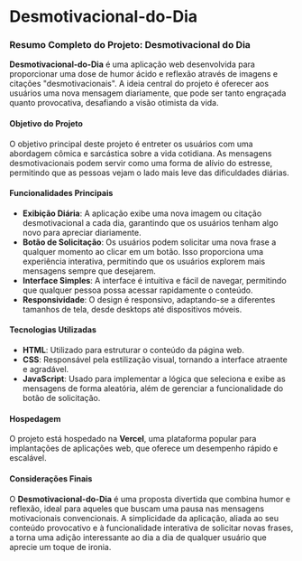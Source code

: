 # Desmotivacional-do-Dia

### Resumo Completo do Projeto: Desmotivacional do Dia

**Desmotivacional-do-Dia** é uma aplicação web desenvolvida para proporcionar uma dose de humor ácido e reflexão através de imagens e citações "desmotivacionais". A ideia central do projeto é oferecer aos usuários uma nova mensagem diariamente, que pode ser tanto engraçada quanto provocativa, desafiando a visão otimista da vida.

#### Objetivo do Projeto
O objetivo principal deste projeto é entreter os usuários com uma abordagem cômica e sarcástica sobre a vida cotidiana. As mensagens desmotivacionais podem servir como uma forma de alívio do estresse, permitindo que as pessoas vejam o lado mais leve das dificuldades diárias.

#### Funcionalidades Principais
- **Exibição Diária**: A aplicação exibe uma nova imagem ou citação desmotivacional a cada dia, garantindo que os usuários tenham algo novo para apreciar diariamente.
- **Botão de Solicitação**: Os usuários podem solicitar uma nova frase a qualquer momento ao clicar em um botão. Isso proporciona uma experiência interativa, permitindo que os usuários explorem mais mensagens sempre que desejarem.
- **Interface Simples**: A interface é intuitiva e fácil de navegar, permitindo que qualquer pessoa possa acessar rapidamente o conteúdo.
- **Responsividade**: O design é responsivo, adaptando-se a diferentes tamanhos de tela, desde desktops até dispositivos móveis.

#### Tecnologias Utilizadas
- **HTML**: Utilizado para estruturar o conteúdo da página web.
- **CSS**: Responsável pela estilização visual, tornando a interface atraente e agradável.
- **JavaScript**: Usado para implementar a lógica que seleciona e exibe as mensagens de forma aleatória, além de gerenciar a funcionalidade do botão de solicitação.

#### Hospedagem
O projeto está hospedado na **Vercel**, uma plataforma popular para implantações de aplicações web, que oferece um desempenho rápido e escalável.



#### Considerações Finais
O **Desmotivacional-do-Dia** é uma proposta divertida que combina humor e reflexão, ideal para aqueles que buscam uma pausa nas mensagens motivacionais convencionais. A simplicidade da aplicação, aliada ao seu conteúdo provocativo e à funcionalidade interativa de solicitar novas frases, a torna uma adição interessante ao dia a dia de qualquer usuário que aprecie um toque de ironia.

